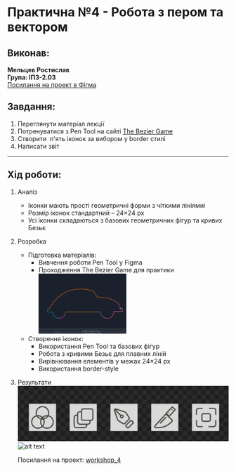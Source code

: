 # Практична №4 - Робота з пером та вектором

## Виконав:  
**Мельцев Ростислав**  
**Група: ІПЗ-2.03**  
[Посилання на проект в Фігма](https://www.figma.com/design/0AJa4x3C8MY1dDswO5pEeT/Untitled?node-id=0-1&t=TIb4q5z2A1gQINP4-1)

## Завдання:
1. Переглянути матеріал лекції
2. Потренуватися з Pen Tool на сайті [The Bezier Game](https://bezier.method.ac/?authuser=0)
3. Створити  п'ять іконок за вибором у border стилі
4. Написати звіт

---

## Хід роботи:
1. Аналіз
    - Іконки мають прості геометричні форми з чіткими лініямиі
    - Розмір іконок стандартний – 24×24 px
    - Усі іконки складаються з базових геометричних фігур та кривих Безьє
2. Розробка
    - Підготовка матеріалів:
        - Вивчення роботи Pen Tool у Figma
        - Проходження The Bezier Game для практики  
            <img src="images/Game.png" width="200px" />
    - Створення іконок:
        - Використання Pen Tool та базових фігур
        - Робота з кривими Безьє для плавних ліній
        - Вирівнювання елементів у межах 24×24 px
        - Використання border-style
3. Результати  
    <img src="images/Icons.jpg"/>![alt text](image.png)

    Посилання на проект: [workshop_4](https://www.figma.com/design/0AJa4x3C8MY1dDswO5pEeT/Untitled?node-id=0-1&t=TIb4q5z2A1gQINP4-1)